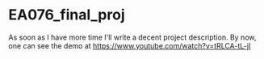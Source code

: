 # EA076_final_proj

As soon as I have more time I'll write a decent project description. By now,
one can see the demo at https://www.youtube.com/watch?v=tRLCA-tL-jI
